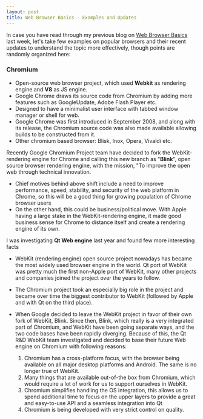 ```yaml
---
layout: post
title: Web Browser Basics - Examples and Updates
---
```


In case you have read through my previous blog on [Web Browser Basics](https://vishalbhardwaj26.github.io/web-browser/)  last week, let's take few examples on popular browsers and their recent updates to understand the topic more effectively, though points are randomly organized here:

### Chromium

 -  Open-source web browser project, which used **Webkit** as rendering engine and **V8** as JS engine.
 -  Google Chrome draws its source code from Chromium by adding more features such as GoogleUpdate,   Adobe Flash Player etc.
 - Designed to have a minimalist user interface with tabbed window manager or shell for web. 
 - Google Chrome was first introduced in September 2008, and along with its release, the Chromium source code was also made available allowing builds to be constructed from it.
 - Other chromium based browser: Blisk, Inox, Opera, Vivaldi etc.
 
Recently Google Chromium Project team have decided to fork the WebKit-rendering engine for Chrome and calling this new branch as "**Blink**", open source browser rendering engine, with the mission, "To improve the open web through technical innovation.

 - Chief motives behind above shift include a need to improve performance, speed, stability, and security of the web platform in Chrome, so this will be a good thing for growing population of Chrome browser users
 - On the other hand, this could be business/political move. With Apple having a large stake in the WebKit-rendering engine, it made good business sense for Chrome to distance itself and create a rendering engine of its own.


I was investigating **Qt Web engine** last year and found few more interesting facts

 - WebKit (rendering engine) open source project nowadays has became the most widely used browser engine in the world. Qt port of WebKit was pretty much the first non-Apple port of WebKit, many other projects and companies joined the project over the years to follow.
 - The Chromium project took an especially big role in the project and became over time the biggest contributor to WebKit (followed by Apple and with Qt on the third place).
 - When Google decided to leave the WebKit project in favor of their own fork of WebKit, Blink. Since then, Blink, which really is a very integrated part of Chromium, and WebKit have been going separate ways, and the two code bases have been rapidly diverging. Because of this, the Qt R&D WebKit team investigated and decided to base their future Web engine on Chromium with following reasons: 

    1. Chromium has a cross-platform focus, with the browser being available on all major desktop platforms and Android. The same is no longer true of WebKit.
    2. Many things that are available out-of-the box from Chromium, which would require a lot of work for us to support ourselves in WebKit.
    3. Chromium simplifies handling the OS integration, this allows us to spend additional time to focus on the upper layers to provide a great and easy-to-use API and a seamless integration into Qt
    4. Chromium is being developed with very strict control on quality.

